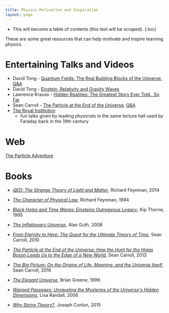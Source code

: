 ```yaml
---
title: Physics Motivation and Inspiration
layout: page
---
```


* This will become a table of contents (this text will be scraped).
{:toc}

These are some great resources that can help motivate and inspire learning physics

# Entertaining Talks and Videos
* David Tong - [Quantum Fields: The Real Building Blocks of the Universe](https://www.youtube.com/watch?v=zNVQfWC_evg), [Q&A](https://youtu.be/QUMeKDlgKmk)
* David Tong - [Einstein, Relativity and Gravity Waves](https://www.youtube.com/watch?v=G8r9Dg5PBRk)
* Lawrence Krauss - [Hidden Realities: The Greatest Story Ever Told.. So Far](https://www.youtube.com/watch?v=BRNtcj6YRuc)
* Sean Carroll - [The Particle at the End of the Universe](https://www.youtube.com/watch?v=RwdY7Eqyguo), [Q&A](https://www.youtube.com/watch?v=aom5SiHakGM)
* [The Royal Institution](https://www.youtube.com/user/TheRoyalInstitution)
  + fun talks given by leading physicists in the same lecture hall used by Faraday back in the 19th century

# Web

[The Particle Adventure](https://particleadventure.org)

# Books

+ [*QED: The Strange Theory of Light and Matter*](https://www.amazon.com/QED-Strange-Theory-Light-Matter/dp/0691164096), Richard Feynman, 2014

+ [*The Character of Physical Law*](https://www.amazon.com/Character-Physical-Law-Richard-Feynman/dp/0679601279), Richard Feynman, 1994

+ [*Black Holes and Time Warps: Einsteins Outrageous Legacy*](https://www.amazon.com/gp/product/0393312763), Kip Thorne, 1995

+ [*The Inflationary Universe*](https://www.amazon.com/Inflationary-Universe-Alan-Guth/dp/0201328402), Alan Guth, 2008

+ [*From Eternity to Here: The Quest for the Ultimate Theory of Time*](https://www.amazon.com/Eternity-Here-Quest-Ultimate-Theory/dp/0452296544), Sean Carroll, 2010

+ [*The Particle at the End of the Universe: How the Hunt for the Higgs Boson Leads Us to the Edge of a New World*](https://www.amazon.com/Particle-End-Universe-Higgs-Boson/dp/0142180300), Sean Carroll, 2013

+ [*The Big Picture: On the Origins of Life, Meaning, and the Universe Itself*](https://www.amazon.com/Big-Picture-Origins-Meaning-Universe/dp/0525954821), Sean Carroll, 2016

+ [*The Elegant Universe*](https://www.amazon.com/Elegant-Universe-Superstrings-Dimensions-Ultimate/dp/039333810X), Brian Greene, 1999.

+ [*Warped Passages: Unraveling the Mysteries of the Universe's Hidden Dimensions*](https://www.amazon.com/Warped-Passages-Unraveling-Mysteries-Dimensions/dp/0060531096), Lisa Randall, 2006

+ [*Why String Theory?*](https://www.amazon.com/Why-String-Theory-Joseph-Conlon/dp/1482242478), Joseph Conlon, 2015
